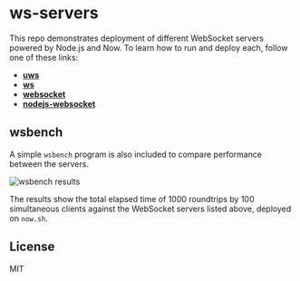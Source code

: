 # ws-servers

This repo demonstrates deployment of different WebSocket servers powered by
Node.js and Now. To learn how to run and deploy each, follow one of these links:

 * **[uws](./uws)**
 * **[ws](./ws)**
 * **[websocket](./websocket)**
 * **[nodejs-websocket](./nodejs-websocket)**

## wsbench

A simple `wsbench` program is also included to compare performance between
the servers.

![wsbench results](https://cldup.com/0SF9cl5eYZ.png)

The results show the total elapsed time of 1000 roundtrips by 100 simultaneous
clients against the WebSocket servers listed above, deployed on `now.sh`.

## License

MIT
